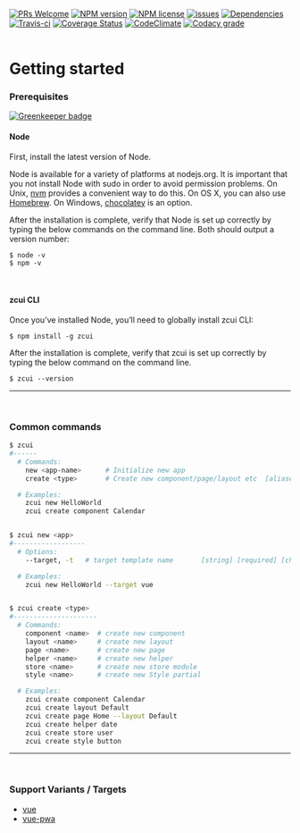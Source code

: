 [![PRs Welcome](https://img.shields.io/badge/PRs-welcome-brightgreen.svg?style=flat-square)](http://makeapullrequest.com)
[![NPM version](http://img.shields.io/npm/v/zcui.svg?style=flat-square)](https://www.npmjs.org/package/zcui)
[![NPM license](http://img.shields.io/npm/l/zcui.svg?style=flat-square)](https://github.com/ZoomCar/zcui/blob/master/LICENSE)
[![issues](https://img.shields.io/github/issues/zoomcar/zcui.svg?style=flat-square)](https://github.com/ZoomCar/zcui/issues)
[![Dependencies](https://david-dm.org/zoomcar/zcui/status.svg?style=flat-square)](https://david-dm.org/zoomcar/zcui)
[![Travis-ci](https://img.shields.io/travis/ZoomCar/zcui.svg?style=flat-square)](https://travis-ci.org/ZoomCar/zcui)
[![Coverage Status](https://img.shields.io/coveralls/hamidraza/zcui.svg?style=flat-square)](https://coveralls.io/github/hamidraza/zcui?branch=master)
[![CodeClimate](https://img.shields.io/codeclimate/github/ZoomCar/zcui.svg?style=flat-square)](https://codeclimate.com/github/ZoomCar/zcui)
[![Codacy grade](https://img.shields.io/codacy/grade/ecf827bd9c5b417981b102dcf74e1e54.svg?style=flat-square)](https://www.codacy.com/app/hamidraza/zcui/dashboard)
<br><br>



# Getting started
### Prerequisites

[![Greenkeeper badge](https://badges.greenkeeper.io/hamidraza/zcui.svg)](https://greenkeeper.io/)
<br>

#### Node

First, install the latest version of Node.

Node is available for a variety of platforms at nodejs.org. It is important that you not install Node with sudo in order to avoid permission problems. On Unix, [nvm](https://github.com/creationix/nvm) provides a convenient way to do this. On OS X, you can also use [Homebrew](https://brew.sh/). On Windows, [chocolatey](https://chocolatey.org/) is an option.

After the installation is complete, verify that Node is set up correctly by typing the below commands on the command line. Both should output a version number:

```
$ node -v
$ npm -v
```
<br>

#### zcui CLI

Once you’ve installed Node, you’ll need to globally install zcui CLI:

```
$ npm install -g zcui
```
After the installation is complete, verify that zcui is set up correctly by typing the below command on the command line.
```
$ zcui --version
```

---
<br>

### Common commands

``` bash
$ zcui
#------
  # Commands:
    new <app-name>      # Initialize new app                           [aliases: n, init]
    create <type>       # Create new component/page/layout etc  [aliases: generate, c, g]

  # Examples:
    zcui new HelloWorld
    zcui create component Calendar


$ zcui new <app>
#------------------
  # Options:
    --target, -t   # target template name       [string] [required] [choices: "vue"]

  # Examples:
    zcui new HelloWorld --target vue


$ zcui create <type>
#---------------------
  # Commands:
    component <name>  # create new component
    layout <name>     # create new layout
    page <name>       # create new page
    helper <name>     # create new helper
    store <name>      # create new store module
    style <name>      # create new Style partial

  # Examples:
    zcui create component Calendar
    zcui create layout Default
    zcui create page Home --layout Default
    zcui create helper date
    zcui create store user
    zcui create style button
```

---
<br>

### Support Variants / Targets
- [vue](https://github.com/hamidraza/zcui-vue "zcui vue")
- [vue-pwa](https://github.com/hamidraza/zcui-vue-pwa "zcui vue-pwa")

